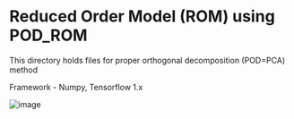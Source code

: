 # Reduced Order Model (ROM) using POD_ROM
This directory holds files for proper orthogonal decomposition (POD=PCA) method 

Framework - Numpy, Tensorflow 1.x

![image](https://user-images.githubusercontent.com/16720947/179885573-a3fbceda-a918-4cc2-8a26-6ca79a6f8f06.png)
